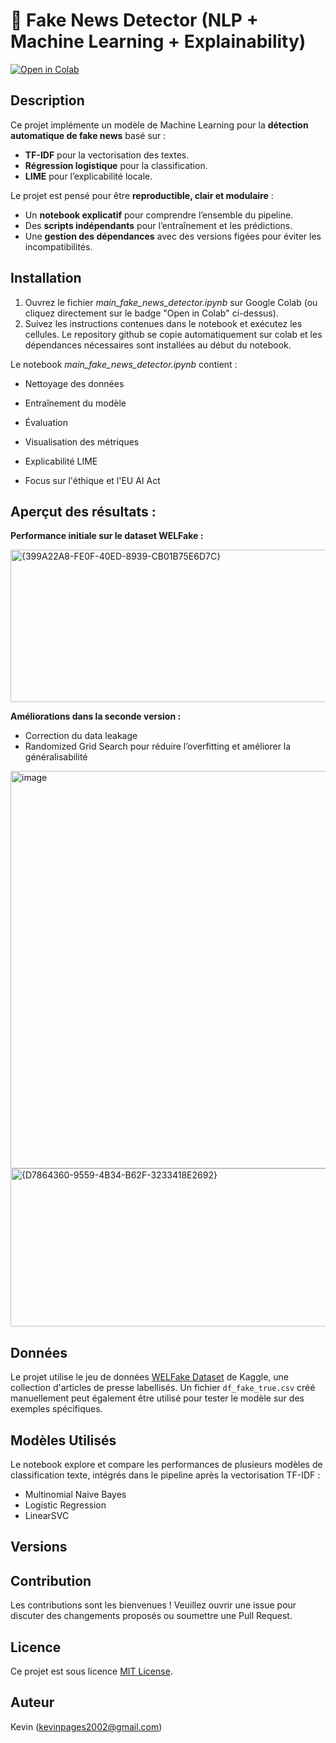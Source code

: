 # 📰 Fake News Detector (NLP + Machine Learning + Explainability)

[![Open in Colab](https://colab.research.google.com/assets/colab-badge.svg)](https://colab.research.google.com/github/PAGESK/Fake_news_detector/blob/main/main_fake_news_detector.ipynb)


## **Description**
Ce projet implémente un modèle de Machine Learning pour la **détection automatique de fake news** basé sur :
- **TF-IDF** pour la vectorisation des textes.
- **Régression logistique** pour la classification.
- **LIME** pour l’explicabilité locale.


Le projet est pensé pour être **reproductible, clair et modulaire** :
- Un **notebook explicatif** pour comprendre l’ensemble du pipeline.
- Des **scripts indépendants** pour l’entraînement et les prédictions.
- Une **gestion des dépendances** avec des versions figées pour éviter les incompatibilités.



## **Installation**

1. Ouvrez le fichier *main_fake_news_detector.ipynb* sur Google Colab (ou cliquez directement sur le badge "Open in Colab" ci-dessus).
2. Suivez les instructions contenues dans le notebook et exécutez les cellules. Le repository github se copie automatiquement sur colab et les dépendances nécessaires sont installées au début du notebook.


Le notebook *main_fake_news_detector.ipynb* contient :

- Nettoyage des données

- Entraînement du modèle

- Évaluation

- Visualisation des métriques

- Explicabilité LIME

- Focus sur l'éthique et l'EU AI Act

## **Aperçut des résultats :**


**Performance initiale sur le dataset WELFake :**

<img width="658" height="244" alt="{399A22A8-FE0F-40ED-8939-CB01B75E6D7C}" src="https://github.com/user-attachments/assets/47c78529-360f-4bd2-9f74-9cd63f89baf4" />



**Améliorations dans la seconde version :**

- Correction du data leakage
- Randomized Grid Search pour réduire l’overfitting et améliorer la généralisabilité
  
<img width="725" height="636" alt="image" src="https://github.com/user-attachments/assets/3dc8d90a-1cff-4d23-8b83-5e6966405bd8" />

<img width="544" height="253" alt="{D7864360-9559-4B34-B62F-3233418E2692}" src="https://github.com/user-attachments/assets/91072ff9-9f4b-4e26-9d28-386cdb2b7664" />






## Données

Le projet utilise le jeu de données [WELFake Dataset](https://www.kaggle.com/datasets/saurabhshahane/welfake-dataset) de Kaggle, une collection d'articles de presse labellisés. Un fichier `df_fake_true.csv` créé manuellement peut également être utilisé pour tester le modèle sur des exemples spécifiques.

## Modèles Utilisés

Le notebook explore et compare les performances de plusieurs modèles de classification texte, intégrés dans le pipeline après la vectorisation TF-IDF :

*   Multinomial Naive Bayes 
*   Logistic Regression 
*   LinearSVC


## Versions


## Contribution

Les contributions sont les bienvenues ! Veuillez ouvrir une issue pour discuter des changements proposés ou soumettre une Pull Request.

## Licence

Ce projet est sous licence [MIT License](LICENSE).

## Auteur

Kevin
(kevinpages2002@gmail.com)
